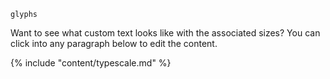 `glyphs`

<glyphs webc:nokeep></glyphs>

<info webc:nokeep>

Want to see what custom text looks like with the associated sizes? You can click into any paragraph below to edit the content.

</info>

{% include "content/typescale.md" %}